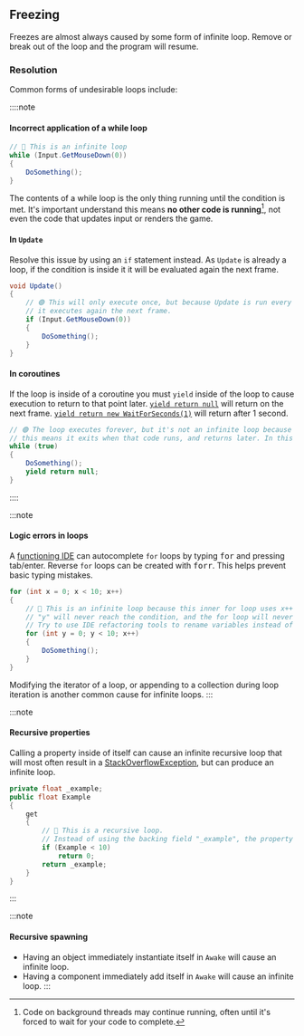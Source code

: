 ## Freezing
Freezes are almost always caused by some form of infinite loop. Remove or break out of the loop and the program will resume.

### Resolution
Common forms of undesirable loops include:

::::note
#### Incorrect application of a while loop
```csharp
// 🔴 This is an infinite loop
while (Input.GetMouseDown(0))
{
    DoSomething();
}
```
The contents of a while loop is the only thing running until the condition is met.
It's important understand this means **no other code is running**[^1], not even the code that updates input or renders the game.

#### In `Update`
Resolve this issue by using an `if` statement instead. As `Update` is already a loop, if the condition is inside it it will be evaluated again the next frame.

```csharp
void Update()
{
    // 🟢 This will only execute once, but because Update is run every frame,
    // it executes again the next frame.
    if (Input.GetMouseDown(0))
    {
        DoSomething();
    }
}
```

#### In coroutines
If the loop is inside of a coroutine you must `yield` inside of the loop to cause execution to return to that point later.
[`yield return null`](https://docs.unity3d.com/Manual/Coroutines.html) will return on the next frame. [`yield return new WaitForSeconds(1)`](https://docs.unity3d.com/ScriptReference/WaitForSeconds.html) will return after 1 second.

```csharp
// 🟢 The loop executes forever, but it's not an infinite loop because it's yielded,
// this means it exits when that code runs, and returns later. In this case, for one frame.
while (true)
{
    DoSomething();
    yield return null;
}
```

::::

:::note
#### Logic errors in loops
A [functioning IDE](IDE%20Configuration.md) can autocomplete `for` loops by typing <kbd>for</kbd> and pressing tab/enter.
Reverse `for` loops can be created with <kbd>forr</kbd>. This helps prevent basic typing mistakes.

```csharp
for (int x = 0; x < 10; x++)
{
    // 🔴 This is an infinite loop because this inner for loop uses x++ instead of y++.
    // "y" will never reach the condition, and the for loop will never exit.
    // Try to use IDE refactoring tools to rename variables instead of doing it manually.
    for (int y = 0; y < 10; x++)
    {
        DoSomething();
    }
}
```

Modifying the iterator of a loop, or appending to a collection during loop iteration is another common cause for infinite loops.
:::

:::note
#### Recursive properties
Calling a property inside of itself can cause an infinite recursive loop that will most often result in a [StackOverflowException](Runtime%20Exceptions/StackOverflowException.md), but can produce an infinite loop.
```csharp
private float _example;
public float Example
{
    get
    {
        // 🔴 This is a recursive loop.
        // Instead of using the backing field "_example", the property's getter is called again.
        if (Example < 10)
            return 0;
        return _example;
    }
}
```
:::

:::note
#### Recursive spawning
- Having an object immediately instantiate itself in `Awake` will cause an infinite loop.
- Having a component immediately add itself in `Awake` will cause an infinite loop.
:::

[^1]: Code on background threads may continue running, often until it's forced to wait for your code to complete.
